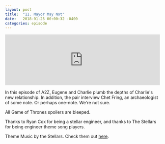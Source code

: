 ```yaml
---
layout: post
title:  "11. Mayor May Not"
date:   2018-01-25 00:00:32 -0400
categories: episode
---
```

<iframe width="100%" height="166" scrolling="no" frameborder="no" allow="autoplay" src="https://w.soundcloud.com/player/?url=https%3A//api.soundcloud.com/tracks/388775619&amp;color=%23ff5500&amp;auto_play=false&amp;hide_related=false&amp;show_comments=true&amp;show_user=true&amp;show_reposts=false&amp;show_teaser=true"></iframe>

In this episode of A2Z, Eugene and Charlie plumb the depths of Charlie's new relationship. In addition, the pair interview Chet Fring, an archaeologist of some note. Or perhaps one-note. We're not sure.

All Game of Thrones spoilers are bleeped.

Thanks to Ryan Cox for being a stellar engineer, and thanks to The Stellars for being engineer theme song players.

Theme Music by the Stellars. Check them out [here][bandcamp].

[bandcamp]: http://the-stellars.bandcamp.com.
